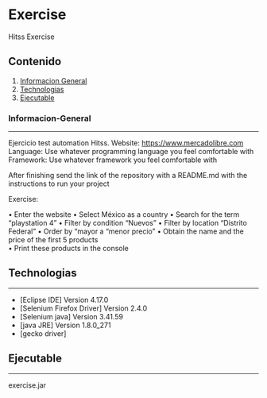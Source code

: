 # Exercise
Hitss Exercise
## Contenido
1. [Informacion General](#iInformacion-General)
2. [Technologias](#technologias)
3. [Ejecutable](#ejecutable)

### Informacion-General
***
Ejercicio test automation Hitss.
Website: https://www.mercadolibre.com  
Language: Use whatever programming language you feel comfortable with 
Framework: Use whatever framework you feel comfortable with 
 
After finishing send the link of the repository with a README.md with the instructions to run your project  
 
Exercise:  
 
•	Enter the website 
•	Select México as a country 
•	Search for the term “playstation 4” 
•	Filter by condition “Nuevos” 
•	Filter by location “Distrito Federal” 
•	Order by “mayor a “menor precio” 
•	Obtain the name and the price of the first 5 products  
•	Print these products in the console 
 

## Technologias
***
* [Eclipse IDE] Version 4.17.0
* [Selenium Firefox Driver] Version 2.4.0
* [Selenium java] Version 3.41.59
* [java JRE] Version 1.8.0_271
* [gecko driver]

## Ejecutable
***
exercise.jar 
```

